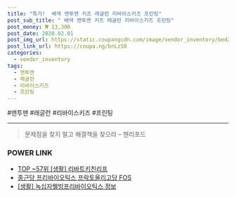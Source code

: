 ```yaml
--- 
title: "특가!  배색 맨투맨 키즈 래글런 리바이스키즈 프린팅" 
post_sub_title: " 배색 맨투맨 키즈 래글런 리바이스키즈 프린팅" 
post_money: ₩ 13,300 
post_date: 2020.02.01 
post_img_url: https://static.coupangcdn.com/image/vendor_inventory/bed2/a7ab5f0bc5f35834ad5affd3efaa309cdd624aef4166060e7ab8d120464d.jpg 
post_link_url: https://coupa.ng/bnLzSO 
categories: 
  - vendor_inventory 
tags: 
  - 맨투맨 
  - 래글런 
  - 리바이스키즈 
  - 프린팅 
--- 
```

  #맨투맨 #래글런 #리바이스키즈 #프린팅 
<hr> 

> 문제점을 찾지 말고 해결책을 찾으라 – 헨리포드 


### POWER LINK

* <a href="https://blog.naver.com/fasyy4321/221783702149" target="_blank"> TOP ~57위 [생활] 리바트키친리프</a>
* <a href="https://blog.naver.com/sakai111/221776624852" target="_blank">종근당 프리바이오틱스 프락토올리고당 FOS</a>
* <a href="https://blog.naver.com/santokki14/221775461135" target="_blank"> [생활] 녹십자웰빙프리바이오틱스 정보 </a>
